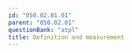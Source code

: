 ```yaml
---
id: "050.02.01.01"
parent: "050.02.01"
questionBank: "atpl"
title: Definition and measurement
---
```

